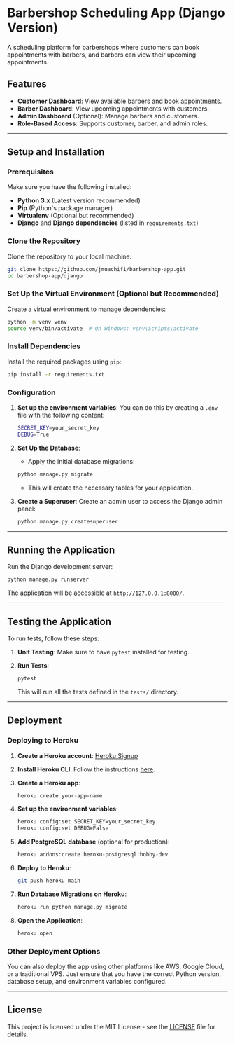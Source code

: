 
# Barbershop Scheduling App (Django Version)

A scheduling platform for barbershops where customers can book appointments with barbers, and barbers can view their upcoming appointments.

## Features

- **Customer Dashboard**: View available barbers and book appointments.
- **Barber Dashboard**: View upcoming appointments with customers.
- **Admin Dashboard** (Optional): Manage barbers and customers.
- **Role-Based Access**: Supports customer, barber, and admin roles.

---

## Setup and Installation

### Prerequisites

Make sure you have the following installed:

- **Python 3.x** (Latest version recommended)
- **Pip** (Python's package manager)
- **Virtualenv** (Optional but recommended)
- **Django** and **Django dependencies** (listed in `requirements.txt`)

### Clone the Repository

Clone the repository to your local machine:

```bash
git clone https://github.com/jmuachifi/barbershop-app.git
cd barbershop-app/django
```

### Set Up the Virtual Environment (Optional but Recommended)

Create a virtual environment to manage dependencies:

```bash
python -m venv venv
source venv/bin/activate  # On Windows: venv\Scripts\activate
```

### Install Dependencies

Install the required packages using `pip`:

```bash
pip install -r requirements.txt
```

### Configuration

1. **Set up the environment variables**:
   You can do this by creating a `.env` file with the following content:

   ```bash
   SECRET_KEY=your_secret_key
   DEBUG=True
   ```

2. **Set Up the Database**:
   - Apply the initial database migrations:
   
   ```bash
   python manage.py migrate
   ```

   - This will create the necessary tables for your application.

3. **Create a Superuser**:
   Create an admin user to access the Django admin panel:

   ```bash
   python manage.py createsuperuser
   ```

---

## Running the Application

Run the Django development server:

```bash
python manage.py runserver
```

The application will be accessible at `http://127.0.0.1:8000/`.

---

## Testing the Application

To run tests, follow these steps:

1. **Unit Testing**: Make sure to have `pytest` installed for testing.
2. **Run Tests**:
   
   ```bash
   pytest
   ```

   This will run all the tests defined in the `tests/` directory.

---

## Deployment

### Deploying to Heroku

1. **Create a Heroku account**: [Heroku Signup](https://signup.heroku.com/)

2. **Install Heroku CLI**: Follow the instructions [here](https://devcenter.heroku.com/articles/heroku-cli).

3. **Create a Heroku app**:

   ```bash
   heroku create your-app-name
   ```

4. **Set up the environment variables**:
   
   ```bash
   heroku config:set SECRET_KEY=your_secret_key
   heroku config:set DEBUG=False
   ```

5. **Add PostgreSQL database** (optional for production):

   ```bash
   heroku addons:create heroku-postgresql:hobby-dev
   ```

6. **Deploy to Heroku**:

   ```bash
   git push heroku main
   ```

7. **Run Database Migrations on Heroku**:

   ```bash
   heroku run python manage.py migrate
   ```

8. **Open the Application**:

   ```bash
   heroku open
   ```

### Other Deployment Options

You can also deploy the app using other platforms like AWS, Google Cloud, or a traditional VPS. Just ensure that you have the correct Python version, database setup, and environment variables configured.

---

## License

This project is licensed under the MIT License - see the [LICENSE](LICENSE) file for details.
